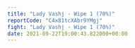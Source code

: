 ```yaml
---
title: "Lady Vashj - Wipe 1 (70%)"
reportCode: "C4x81tcXAbr9YMgj"
fight: "Lady Vashj - Wipe 1 (70%)"
date: 2021-09-22T19:00:43.822000+00:00
---
```

